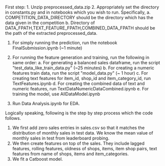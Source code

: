 First step:
    1. Unzip preprocessed_data.zip
    2. Appropriately set the directory in constants.py and in notebooks which you wish to run. Specifically,
        a. COMPETITION_DATA_DIRECTORY should be the directory which has the data given in the competition
        b. Directory of DATA_FPATH,TEXT_FEATURE_FPATH,COMBINED_DATA_FPATH should be the path of the extracted preprocessed_data.


1. For simply running the prediction, run the notebook FinalSubmission.ipynb (~1 minute)
2. For running the feature generation and training, run the following in same order:
    a. For generating a balanced sales dataframe, run the script "test_data_like_train_data.py" (~25 minutes)
    b. For creating a numeric features train data, run the script "model_data.py" (~ 1 hour)
    c. For creating text features for item_id, shop_id and item_category_id, run TextFeatures.ipynb
    d. For creating the combined data of text and numeric features, run TextDataNumericDataCombined.ipynb
    e. For training the model, use AllDataModel.ipynb

3. Run 	Data Analysis.ipynb for EDA.



Logically speaking, following is the step by step process which the code follows.
1. We first add zero sales entries in sales.csv so that it matches the distribution of monthly sales in test data. We
    know the mean value of monthly sales in test from leaderboard probing.
2. We then create features on top of the sales. They include lagged features, rolling features, oldness of shops, items,
    item shop pairs, text features from name of shops, items and item_categories.
3. We fit a Catboost model.
